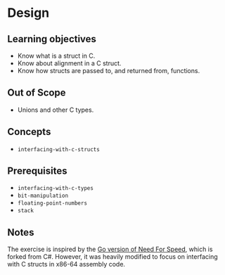 # Design

## Learning objectives

- Know what is a struct in C.
- Know about alignment in a C struct.
- Know how structs are passed to, and returned from, functions.

## Out of Scope

- Unions and other C types.

## Concepts

- `interfacing-with-c-structs`

## Prerequisites

- `interfacing-with-c-types`
- `bit-manipulation`
- `floating-point-numbers`
- `stack`

## Notes

The exercise is inspired by the [Go version of Need For Speed][go-need-for-speed], which is forked from C#.
However, it was heavily modified to focus on interfacing with C structs in x86-64 assembly code.

[go-need-for-speed]: https://github.com/exercism/go/blob/main/exercises/concept/need-for-speed/.docs/instructions.md
